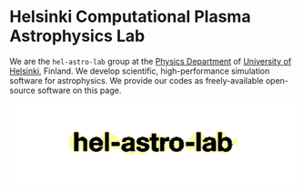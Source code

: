 # Helsinki Computational Plasma Astrophysics Lab

We are the `hel-astro-lab` group at the [Physics Department](https://www.helsinki.fi/en/faculty-science/faculty/physics) of [University of Helsinki](https://www.helsinki.fi/en), Finland. We develop scientific, high-performance simulation software for astrophysics. We provide our codes as freely-available open-source software on this page.

<img align="top" src="hel_astro_lab_logo.gif">















